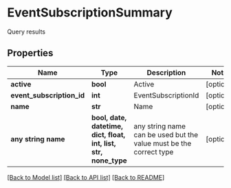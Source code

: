 # EventSubscriptionSummary

Query results

## Properties
Name | Type | Description | Notes
------------ | ------------- | ------------- | -------------
**active** | **bool** | Active | [optional] 
**event_subscription_id** | **int** | EventSubscriptionId | [optional] 
**name** | **str** | Name | [optional] 
**any string name** | **bool, date, datetime, dict, float, int, list, str, none_type** | any string name can be used but the value must be the correct type | [optional]

[[Back to Model list]](../README.md#documentation-for-models) [[Back to API list]](../README.md#documentation-for-api-endpoints) [[Back to README]](../README.md)


